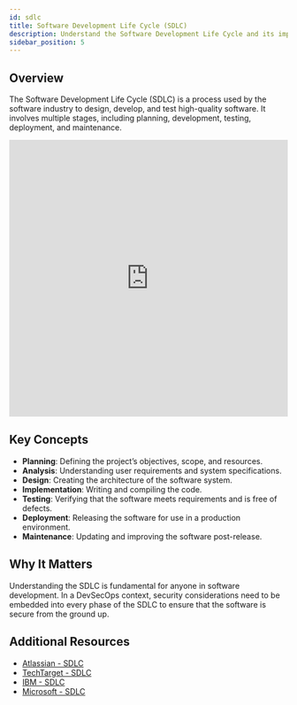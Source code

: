 ```yaml
---
id: sdlc
title: Software Development Life Cycle (SDLC)
description: Understand the Software Development Life Cycle and its importance in software development.
sidebar_position: 5
---
```


## Overview

The Software Development Life Cycle (SDLC) is a process used by the software industry to design, develop, and test high-quality software. It involves multiple stages, including planning, development, testing, deployment, and maintenance.

<iframe
  width="100%"
  height="500"
  src="https://www.youtube.com/embed/Fi3_BjVzpqk"
  frameborder="0"
  allow="accelerometer; autoplay; encrypted-media; gyroscope; picture-in-picture"
  allowfullscreen
></iframe>

## Key Concepts

- **Planning**: Defining the project’s objectives, scope, and resources.
- **Analysis**: Understanding user requirements and system specifications.
- **Design**: Creating the architecture of the software system.
- **Implementation**: Writing and compiling the code.
- **Testing**: Verifying that the software meets requirements and is free of defects.
- **Deployment**: Releasing the software for use in a production environment.
- **Maintenance**: Updating and improving the software post-release.

## Why It Matters

Understanding the SDLC is fundamental for anyone in software development. In a DevSecOps context, security considerations need to be embedded into every phase of the SDLC to ensure that the software is secure from the ground up.

## Additional Resources

- [Atlassian - SDLC](https://www.atlassian.com/software-development/software-development-life-cycle)
- [TechTarget - SDLC](https://www.techtarget.com/searchsoftwarequality/definition/software-development-life-cycle)
- [IBM - SDLC](https://www.ibm.com/topics/software-development-life-cycle)
- [Microsoft - SDLC](https://docs.microsoft.com/en-us/azure/devops/learn/devops-at-microsoft/software-development-lifecycle)
